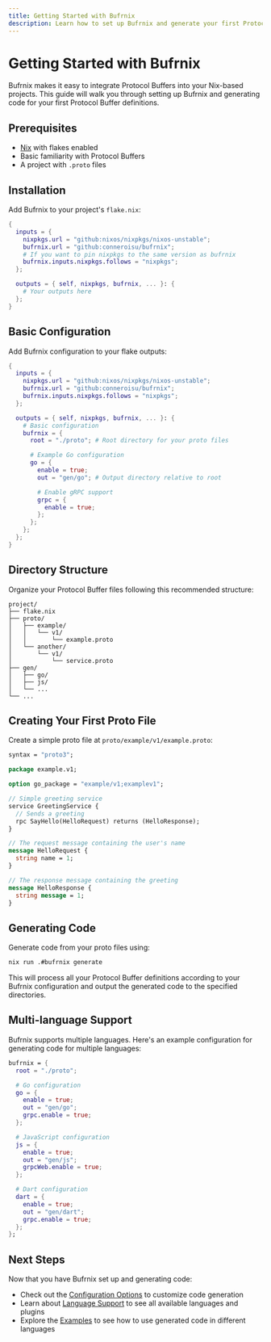 ```yaml
---
title: Getting Started with Bufrnix
description: Learn how to set up Bufrnix and generate your first Protocol Buffer code.
---
```


# Getting Started with Bufrnix

Bufrnix makes it easy to integrate Protocol Buffers into your Nix-based projects. This guide will walk you through setting up Bufrnix and generating code for your first Protocol Buffer definitions.

## Prerequisites

- [Nix](https://nixos.org/download.html) with flakes enabled
- Basic familiarity with Protocol Buffers
- A project with `.proto` files

## Installation

Add Bufrnix to your project's `flake.nix`:

```nix
{
  inputs = {
    nixpkgs.url = "github:nixos/nixpkgs/nixos-unstable";
    bufrnix.url = "github:conneroisu/bufrnix";
    # If you want to pin nixpkgs to the same version as bufrnix
    bufrnix.inputs.nixpkgs.follows = "nixpkgs";
  };

  outputs = { self, nixpkgs, bufrnix, ... }: {
    # Your outputs here
  };
}
```

## Basic Configuration

Add Bufrnix configuration to your flake outputs:

```nix
{
  inputs = {
    nixpkgs.url = "github:nixos/nixpkgs/nixos-unstable";
    bufrnix.url = "github:conneroisu/bufrnix";
    bufrnix.inputs.nixpkgs.follows = "nixpkgs";
  };

  outputs = { self, nixpkgs, bufrnix, ... }: {
    # Basic configuration
    bufrnix = {
      root = "./proto"; # Root directory for your proto files

      # Example Go configuration
      go = {
        enable = true;
        out = "gen/go"; # Output directory relative to root

        # Enable gRPC support
        grpc = {
          enable = true;
        };
      };
    };
  };
}
```

## Directory Structure

Organize your Protocol Buffer files following this recommended structure:

```
project/
├── flake.nix
├── proto/
│   ├── example/
│   │   └── v1/
│   │       └── example.proto
│   └── another/
│       └── v1/
│           └── service.proto
├── gen/
│   ├── go/
│   ├── js/
│   └── ...
└── ...
```

## Creating Your First Proto File

Create a simple proto file at `proto/example/v1/example.proto`:

```protobuf
syntax = "proto3";

package example.v1;

option go_package = "example/v1;examplev1";

// Simple greeting service
service GreetingService {
  // Sends a greeting
  rpc SayHello(HelloRequest) returns (HelloResponse);
}

// The request message containing the user's name
message HelloRequest {
  string name = 1;
}

// The response message containing the greeting
message HelloResponse {
  string message = 1;
}
```

## Generating Code

Generate code from your proto files using:

```bash
nix run .#bufrnix generate
```

This will process all your Protocol Buffer definitions according to your Bufrnix configuration and output the generated code to the specified directories.

## Multi-language Support

Bufrnix supports multiple languages. Here's an example configuration for generating code for multiple languages:

```nix
bufrnix = {
  root = "./proto";

  # Go configuration
  go = {
    enable = true;
    out = "gen/go";
    grpc.enable = true;
  };

  # JavaScript configuration
  js = {
    enable = true;
    out = "gen/js";
    grpcWeb.enable = true;
  };

  # Dart configuration
  dart = {
    enable = true;
    out = "gen/dart";
    grpc.enable = true;
  };
};
```

## Next Steps

Now that you have Bufrnix set up and generating code:

- Check out the [Configuration Options](/reference/configuration/) to customize code generation
- Learn about [Language Support](/reference/languages/) to see all available languages and plugins
- Explore the [Examples](/guides/examples/) to see how to use generated code in different languages
